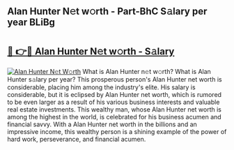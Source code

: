 ## Alan Hunter N𝚎t w𝚘rth - Part-BhC S𝚊lary per year BLiBg

# <h2><a href="http://gc46zgz.nevu.top/?p=Alan+Hunter">🔗 👉🔴 Alan Hunter N𝚎t w𝚘rth - S𝚊lary</a></h2>

[![Alan Hunter N𝚎t W𝚘rth](https://i.imgur.com/Oavwk0R.jpeg)](http://gc46zgz.nevu.top/?p=Alan+Hunter)
What is Alan Hunter n𝚎t w𝚘rth? What is Alan Hunter s𝚊lary per year?
This prosperous person's Alan Hunter net worth is considerable, placing him among the industry's elite. His salary is considerable, but it is eclipsed by Alan Hunter net worth, which is rumored to be even larger as a result of his various business interests and valuable real estate investments. This wealthy man, whose Alan Hunter net worth is among the highest in the world, is celebrated for his business acumen and financial savvy. With a Alan Hunter net worth in the billions and an impressive income, this wealthy person is a shining example of the power of hard work, perseverance, and financial acumen.
